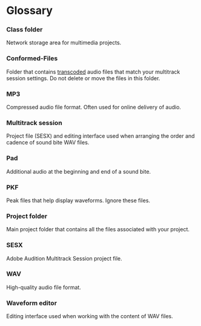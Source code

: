 # Glossary

### Class folder

Network storage area for multimedia projects.

### Conformed-Files

Folder that contains [transcoded](https://en.wikipedia.org/wiki/Transcoding) audio files that match your multitrack session settings. Do not delete or move the files in this folder.

### MP3

Compressed audio file format. Often used for online delivery of audio.

### Multitrack session

Project file \(SESX\) and editing interface used when arranging the order and cadence of sound bite WAV files.

### Pad

Additional audio at the beginning and end of a sound bite.

### PKF

Peak files that help display waveforms. Ignore these files.

### Project folder

Main project folder that contains all the files associated with your project.

### SESX

Adobe Audition Multitrack Session project file.

### WAV

High-quality audio file format.

### Waveform editor

Editing interface used when working with the content of WAV files.

